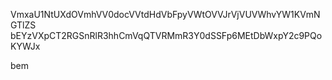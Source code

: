 VmxaU1NtUXdOVmhVV0docVVtdHdVbFpyVWtOVVJrVjVUVWhvYW1KVmNGTlZS
bEYzVXpCT2RGSnRlR3hhCmVqQTVRMmR3Y0dSSFp6MEtDbWxpY2c9PQoKYWJx

bem